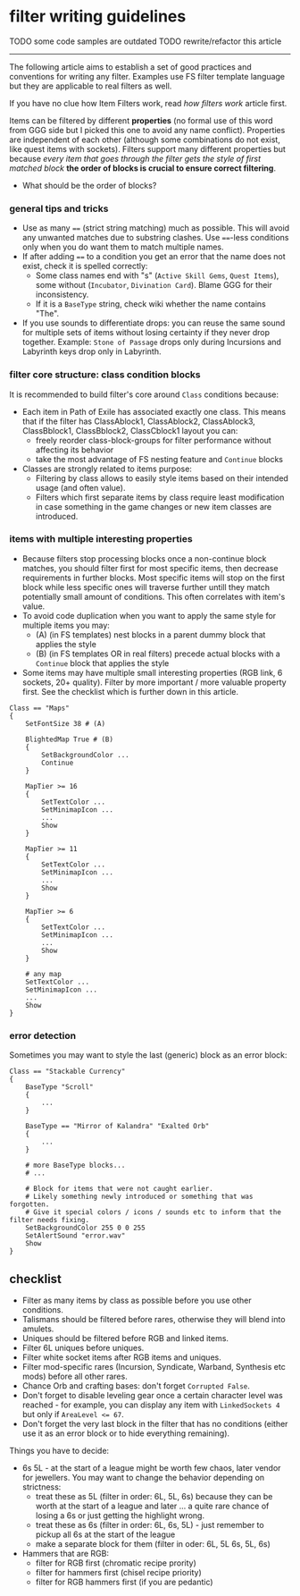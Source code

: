 # filter writing guidelines

TODO some code samples are outdated
TODO rewrite/refactor this article

___

The following article aims to establish a set of good practices and conventions for writing any filter. Examples use FS filter template language but they are applicable to real filters as well.

If you have no clue how Item Filters work, read *how filters work* article first.

Items can be filtered by different **properties** (no formal use of this word from GGG side but I picked this one to avoid any name conflict). Properties are independent of each other (although some combinations do not exist, like quest items with sockets). Filters support many different properties but because *every item that goes through the filter gets the style of first matched block* **the order of blocks is crucial to ensure correct filtering**.

- What should be the order of blocks?

### general tips and tricks

- Use as many `==` (strict string matching) much as possible. This will avoid any unwanted matches due to substring clashes. Use `==`-less conditions only when you do want them to match multiple names.
- If after adding `==` to a condition you get an error that the name does not exist, check it is spelled correctly:
  - Some class names end with "s" (`Active Skill Gems`, `Quest Items`), some without (`Incubator`, `Divination Card`). Blame GGG for their inconsistency.
  - If it is a `BaseType` string, check wiki whether the name contains "The".
- If you use sounds to differentiate drops: you can reuse the same sound for multiple sets of items without losing certainty if they never drop together. Example: `Stone of Passage` drops only during Incursions and Labyrinth keys drop only in Labyrinth.

### filter core structure: class condition blocks

It is recommended to build filter's core around `Class` conditions because:

- Each item in Path of Exile has associated exactly one class. This means that if the filter has ClassAblock1, ClassAblock2, ClassAblock3, ClassBblock1, ClassBblock2, ClassCblock1 layout you can:
  - freely reorder class-block-groups for filter performance without affecting its behavior
  - take the most advantage of FS nesting feature and `Continue` blocks
- Classes are strongly related to items purpose:
  - Filtering by class allows to easily style items based on their intended usage (and often value).
  - Filters which first separate items by class require least modification in case something in the game changes or new item classes are introduced.

### items with multiple interesting properties

- Because filters stop processing blocks once a non-continue block matches, you should filter first for most specific items, then decrease requirements in further blocks. Most specific items will stop on the first block while less specific ones will traverse further untill they match potentially small amount of conditions. This often correlates with item's value.
- To avoid code duplication when you want to apply the same style for multiple items you may:
  - (A) (in FS templates) nest blocks in a parent dummy block that applies the style
  - (B) (in FS templates OR in real filters) precede actual blocks with a `Continue` block that applies the style
- Some items may have multiple small interesting properties (RGB link, 6 sockets, 20+ quality). Filter by more important / more valuable property first. See the checklist which is further down in this article.

```
Class == "Maps"
{
	SetFontSize 38 # (A)

	BlightedMap True # (B)
	{
		SetBackgroundColor ...
		Continue
	}

	MapTier >= 16
	{
		SetTextColor ...
		SetMinimapIcon ...
		...
		Show
	}

	MapTier >= 11
	{
		SetTextColor ...
		SetMinimapIcon ...
		...
		Show
	}

	MapTier >= 6
	{
		SetTextColor ...
		SetMinimapIcon ...
		...
		Show
	}

	# any map
	SetTextColor ...
	SetMinimapIcon ...
	...
	Show
}
```


### error detection

Sometimes you may want to style the last (generic) block as an error block:

```
Class == "Stackable Currency"
{
	BaseType "Scroll"
	{
		...
	}

	BaseType == "Mirror of Kalandra" "Exalted Orb"
	{
		...
	}

	# more BaseType blocks...
	# ...

	# Block for items that were not caught earlier.
	# Likely something newly introduced or something that was forgotten.
	# Give it special colors / icons / sounds etc to inform that the filter needs fixing.
	SetBackgroundColor 255 0 0 255
	SetAlertSound "error.wav"
	Show
}
```

## checklist

- Filter as many items by class as possible before you use other conditions.
- Talismans should be filtered before rares, otherwise they will blend into amulets.
- Uniques should be filtered before RGB and linked items.
- Filter 6L uniques before uniques.
- Filter white socket items after RGB items and uniques.
- Filter mod-specific rares (Incursion, Syndicate, Warband, Synthesis etc mods) before all other rares.
- Chance Orb and crafting bases: don't forget `Corrupted False`.
- Don't forget to disable leveling gear once a certain character level was reached - for example, you can display any item with `LinkedSockets 4` but only if `AreaLevel <= 67`.
- Don't forget the very last block in the filter that has no conditions (either use it as an error block or to hide everything remaining).

Things you have to decide:

- 6s 5L - at the start of a league might be worth few chaos, later vendor for jewellers. You may want to change the behavior depending on strictness:
  - treat these as 5L (filter in order: 6L, 5L, 6s) because they can be worth at the start of a league and later ... a quite rare chance of losing a 6s or just getting the highlight wrong.
  - treat these as 6s (filter in order: 6L, 6s, 5L) - just remember to pickup all 6s at the start of the league
  - make a separate block for them (filter in oder: 6L, 5L 6s, 5L, 6s)
- Hammers that are RGB:
  - filter for RGB first (chromatic recipe prority)
  - filter for hammers first (chisel recipe priority)
  - filter for RGB hammers first (if you are pedantic)
